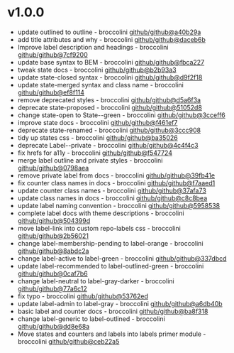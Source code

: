 # v1.0.0

 * update outlined to outline - broccolini [github/github@a40b29a](https://github.com/github/github/commit/a40b29a)
 * add title attributes and why - broccolini [github/github@daceb6b](https://github.com/github/github/commit/daceb6b)
 * Improve label description and headings - broccolini [github/github@7cf9200](https://github.com/github/github/commit/7cf9200)
 * update base syntax to BEM - broccolini [github/github@fbca227](https://github.com/github/github/commit/fbca227)
 * tweak state docs - broccolini [github/github@b2b93a3](https://github.com/github/github/commit/b2b93a3)
 * update state-closed syntax - broccolini [github/github@d9f2f18](https://github.com/github/github/commit/d9f2f18)
 * update state-merged syntax and class name - broccolini [github/github@ef8f114](https://github.com/github/github/commit/ef8f114)
 * remove deprecated styles - broccolini [github/github@d5a6f3a](https://github.com/github/github/commit/d5a6f3a)
 * deprecate state-proposed - broccolini [github/github@51052d8](https://github.com/github/github/commit/51052d8)
 * change state-open to State--green - broccolini [github/github@3cceff6](https://github.com/github/github/commit/3cceff6)
 * improve state docs - broccolini [github/github@f461ef7](https://github.com/github/github/commit/f461ef7)
 * deprecate state-renamed - broccolini [github/github@3ccc908](https://github.com/github/github/commit/3ccc908)
 * tidy up states css - broccolini [github/github@ba35026](https://github.com/github/github/commit/ba35026)
 * deprecate Label--private - broccolini [github/github@4c4f4c3](https://github.com/github/github/commit/4c4f4c3)
 * fix hrefs for a11y - broccolini [github/github@f547724](https://github.com/github/github/commit/f547724)
 * merge label outline and private styles - broccolini [github/github@0798aea](https://github.com/github/github/commit/0798aea)
 * remove private label from docs - broccolini [github/github@39fb41e](https://github.com/github/github/commit/39fb41e)
 * fix counter class names in docs - broccolini [github/github@f7aaed1](https://github.com/github/github/commit/f7aaed1)
 * update counter class names - broccolini [github/github@37afa73](https://github.com/github/github/commit/37afa73)
 * update class names in docs - broccolini [github/github@c8c8bea](https://github.com/github/github/commit/c8c8bea)
 * update label naming convention - broccolini [github/github@5958538](https://github.com/github/github/commit/5958538)
 * complete label docs with theme descriptions - broccolini [github/github@504399d](https://github.com/github/github/commit/504399d)
 * move label-link into custom repo-labels css - broccolini [github/github@2b56021](https://github.com/github/github/commit/2b56021)
 * change label-membership-pending to label-orange - broccolini [github/github@8abdc2a](https://github.com/github/github/commit/8abdc2a)
 * change label-active to label-green - broccolini [github/github@337dbcd](https://github.com/github/github/commit/337dbcd)
 * update label-recommended to label-outlined-green - broccolini [github/github@0caf7b6](https://github.com/github/github/commit/0caf7b6)
 * change label-neutral to label-gray-darker - broccolini [github/github@77a6c12](https://github.com/github/github/commit/77a6c12)
 * fix typo - broccolini [github/github@53762ed](https://github.com/github/github/commit/53762ed)
 * update label-admin to label-gray - broccolini [github/github@a6db40b](https://github.com/github/github/commit/a6db40b)
 * basic label and counter docs - broccolini [github/github@ba8f318](https://github.com/github/github/commit/ba8f318)
 * change label-generic to label-outlined - broccolini [github/github@dd8e68a](https://github.com/github/github/commit/dd8e68a)
 * Move states and counters and labels into labels primer module - broccolini [github/github@ceb22a5](https://github.com/github/github/commit/ceb22a5)